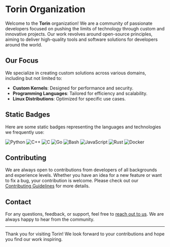 
# Torin Organization

Welcome to the **Torin** organization! We are a community of passionate developers focused on pushing the limits of technology through custom and innovative projects. Our work revolves around open-source principles, aiming to deliver high-quality tools and software solutions for developers around the world.

## Our Focus

We specialize in creating custom solutions across various domains, including but not limited to:
- **Custom Kernels**: Designed for performance and security.
- **Programming Languages**: Tailored for efficiency and scalability.
- **Linux Distributions**: Optimized for specific use cases.

## Static Badges

Here are some static badges representing the languages and technologies we frequently use:

![Python](https://img.shields.io/badge/Python-3.9%2B-blue)
![C++](https://img.shields.io/badge/C++-17%2B-brightgreen)
![C](https://img.shields.io/badge/C-11%2B-lightgrey)
![Go](https://img.shields.io/badge/Go-1.16%2B-cyan)
![Bash](https://img.shields.io/badge/Bash-5.0%2B-yellow)
![JavaScript](https://img.shields.io/badge/JavaScript-ES6%2B-orange)
![Rust](https://img.shields.io/badge/Rust-1.5%2B-red)
![Docker](https://img.shields.io/badge/Docker-20.10%2B-blueviolet)


## Contributing

We are always open to contributions from developers of all backgrounds and experience levels. Whether you have an idea for a new feature or want to fix a bug, your contribution is welcome. Please check out our [Contributing Guidelines](CONTRIBUTING.md) for more details.

## Contact

For any questions, feedback, or support, feel free to [reach out to us](mailto:torinproject.contact@gmail.com). We are always happy to hear from the community.

---

Thank you for visiting Torin! We look forward to your contributions and hope you find our work inspiring.
